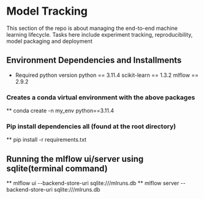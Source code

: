 # Model Tracking
This section of the repo is about managing the end-to-end machine learning lifecycle. 
Tasks here include experiment tracking, reproducibility, model packaging and deployment



## Environment Dependencies and Installments
* Required python version
    python == 3.11.4
scikit-learn == 1.3.2
mlflow == 2.9.2



### Creates a conda virtual environment with the above packages
** conda create -n my_env python==3.11.4



### Pip install dependencies all (found at the root directory)
** pip install -r requirements.txt


## Running the mlflow ui/server using sqlite(terminal command) 
** mlflow ui --backend-store-uri sqlite:///mlruns.db
** mlflow server --backend-store-uri sqlite:///mlruns.db